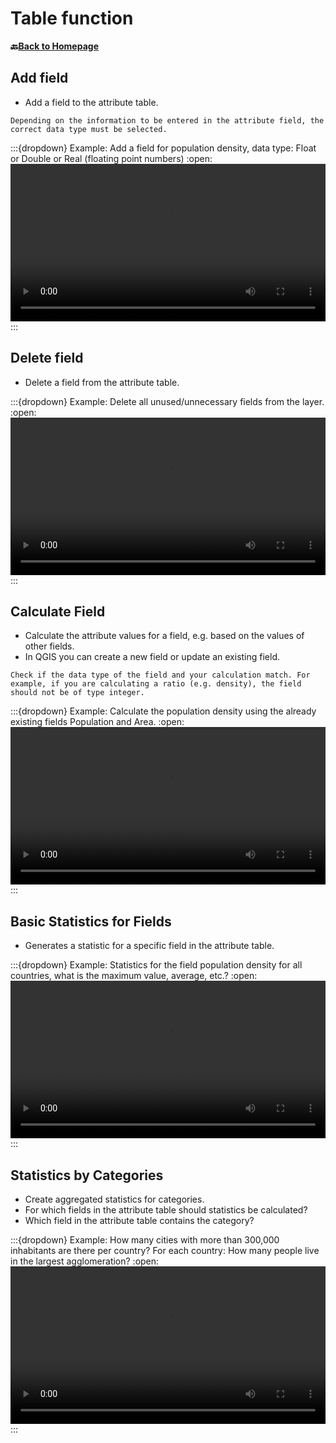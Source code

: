# Table function

__🔙[Back to Homepage](/content/intro.md)__

## Add field

- Add a field to the attribute table.

```{Attention}
Depending on the information to be entered in the attribute field, the correct data type must be selected.
```

:::{dropdown} Example: Add a field for population density, data type: Float or Double or Real (floating point numbers)
:open:
<video width="100%" controls src="https://github.com/GIScience/gis-training-resource-center/raw/main/fig/en_qgis_add_field_wiki.mp4"></video>
:::

## Delete field

- Delete a field from the attribute table.

:::{dropdown} Example: Delete all unused/unnecessary fields from the layer.
:open:
<video width="100%" controls src="https://github.com/GIScience/gis-training-resource-center/raw/main/fig/en_qgis_delete_field_wiki.mp4"></video>
:::

## Calculate Field

- Calculate the attribute values for a field, e.g. based on the values of other fields.
- In QGIS you can create a new field or update an existing field.

```{Attention}
Check if the data type of the field and your calculation match. For example, if you are calculating a ratio (e.g. density), the field should not be of type integer.
```

:::{dropdown} Example: Calculate the population density using the already existing fields Population and Area.
:open:
<video width="100%" controls src="https://github.com/GIScience/gis-training-resource-center/raw/main/fig/en_qgis_calculate_field_wiki.mp4"></video>
:::

## Basic Statistics for Fields

- Generates a statistic for a specific field in the attribute table.

:::{dropdown} Example: Statistics for the field population density for all countries, what is the maximum value, average, etc.?
:open:
<video width="100%" controls src="https://github.com/GIScience/gis-training-resource-center/raw/main/fig/en_qgis_field_stats_wiki.mp4"></video>
:::

## Statistics by Categories

- Create aggregated statistics for categories.
- For which fields in the attribute table should statistics be calculated?
- Which field in the attribute table contains the category?

:::{dropdown} Example: How many cities with more than 300,000 inhabitants are there per country? For each country: How many people live in the largest agglomeration?
:open:
<video width="100%" controls src="https://github.com/GIScience/gis-training-resource-center/raw/main/fig/en_qgis_stats_by_category_wiki.mp4"></video>
:::